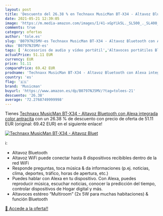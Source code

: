 ```yaml
---
layout: post
title: 'Descuento del 26.38 % en Technaxx MusicMan BT-X34 - Altavoz Bluet'
date: 2021-05-21 12:39:05
image: 'https://m.media-amazon.com/images/I/41-xGpYik5L._SL500_._SL400_.jpg'
comments: true
category: ofertas
author: 'tole.es'
slug: 'B0797NJ5MV-es Technaxx MusicMan BT-X34 - Altavoz Bluetooth con Alexa...'
sku: 'B0797NJ5MV-es'
tags: [ 'Accesorios de audio y vídeo portátil','Altavoces portátiles Bluetooth','Altavoces portátiles y altavoces con puerto dock','Audio y vídeo portátil','Electrónica','alexa','musicman', ]
actualPrice: 51.11 EUR
currency: EUR
price: 51.11
comparePrice: 69.42 EUR
prodname: 'Technaxx MusicMan BT-X34 - Altavoz Bluetooth con Alexa integrada   color antracita'
country: 'es'
flag: '🇪🇸'
brand: 'Musicman'
buyurl: 'https://www.amazon.es/dp/B0797NJ5MV/?tag=tolees-21'
descuento: '26.38'
average: '72.2768749999998'
---
```


Tienes [Technaxx MusicMan BT-X34 - Altavoz Bluetooth con Alexa integrada   color antracita](https://www.amazon.es/dp/B0797NJ5MV/?tag=tolees-21) con un 26.38 % de descuento con precio de oferta de 51.11 EUR (original: 69.42 EUR) en el siguiente enlace!

[![Technaxx MusicMan BT-X34 - Altavoz Bluet](https://m.media-amazon.com/images/I/41-xGpYik5L._SL500_._SL400_.jpg)](https://www.amazon.es/dp/B0797NJ5MV/?tag=tolees-21)

ℹ️:

- Altavoz Bluetooth
- Altavoz WiFi puede conectar hasta 8 dispositivos recibibles dentro de la red WiFi
- Responde preguntas, toca música & da informaciones (p.ej. noticias, clima, deportes, tráfico, horas de apertura, etc.)
- Puedes hablar con Alexa en tu dispositivo. Con Alexa, puedes reproducir música, escuchar noticias, conocer la predicción del tiempo, controlar dispositivos de Hogar digital y más.
- Altavoces estéreo “Multiroom” (2x 5W para muchas habitaciones) & función Bluetooth

[🛒 Accede a la oferta!!](https://www.amazon.es/dp/B0797NJ5MV/?tag=tolees-21)
